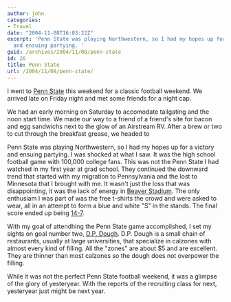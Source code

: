 ```yaml
---
author: john
categories:
- Travel
date: "2004-11-08T16:03:22Z"
excerpt: 'Penn State was playing Northwestern, so I had my hopes up for a victory
  and ensuing partying. '
guid: /archives/2004/11/08/penn-state
id: 26
title: Penn State
url: /2004/11/08/penn-state/
---
```


I went to [Penn State](http://www.psu.edu) this weekend for a classic football weekend. We arrived late on Friday night and met some friends for a night cap. 

We had an early morning on Saturday to accomodate tailgating and the noon start time. We made our way to a friend of a friend's site for bacon and egg sandwichs next to the glow of an Airstream RV. After a brew or two to cut through the breakfast grease, we headed to 

Penn State was playing Northwestern, so I had my hopes up for a victory and ensuing partying. I was shocked at what I saw. It was the high school football game with 100,000 college fans. This was not the Penn State I had watched in my first year at grad school. They continued the downward trend that started with my migration to Pennsylvania and the lost to Minnesota that I brought with me. It wasn't just the loss that was disappointing, it was the lack of energy in [Beaver Stadium](http://www.psu.edu/psusportsinfo/football/stadium.html). The only enthusiam I was part of was the free t-shirts the crowd and were asked to wear, all in an attempt to form a blue and white "S" in the stands. The final score ended up being [14-7](http://www.gopsusports.com/Football/schedules/recap.cfm?gid=3307).

With my goal of attendhing the Penn State game accomplished, I set my sights on goal number two, [D.P. Dough](http://www.dpdough.com). D.P. Dough is a small chain of restaurants, usually at large universities, that specialize in calzones with almost every kind of filling. All the "zones" are about $5 and are excellent. They are thinner than most calzones so the dough does not overpower the filling.

While it was not the perfect Penn State football weekend, it was a glimpse of the glory of yesteryear. With the reports of the recruiting class for next, yesteryear just might be next year.
